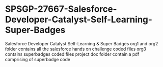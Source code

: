 # SPSGP-27667-Salesforce-Developer-Catalyst-Self-Learning-Super-Badges
Salesforce Developer Catalyst Self-Learning &amp; Super Badges
org1 and org2 folder contains all the salesforce hands on challenge coded files
org3 contains superbadges coded files
project doc folder contain a pdf comprising of superbadge code
